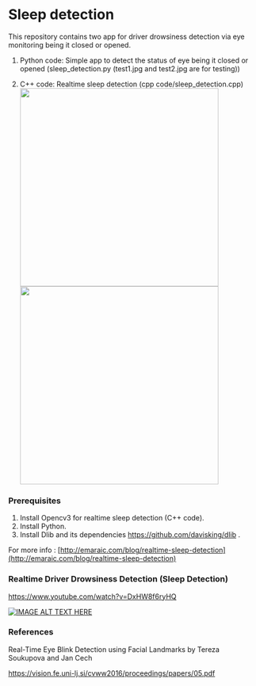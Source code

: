 # Sleep detection

This repository contains two app for driver drowsiness detection via eye monitoring being it closed or opened.

1. Python code: Simple app to detect the status of eye being it closed or opened (sleep_detection.py (test1.jpg and test2.jpg are for testing))


2. C++ code: Realtime sleep detection (cpp code/sleep_detection.cpp)
<img src="http://emaraic.com/assets/img/posts/machine-learning/sleep-detection/sleep-detection-cpp1.png" alt="" data-canonical-src="http://emaraic.com/assets/img/posts/machine-learning/sleep-detection/sleep-detection-cpp1.png" width="400" height="400" />           <img src="http://emaraic.com/assets/img/posts/machine-learning/sleep-detection/sleep-detection-cpp2.png" alt="" data-canonical-src="http://emaraic.com/assets/img/posts/machine-learning/sleep-detection/sleep-detection-cpp2.png" width="400" height="400" />

### Prerequisites
1. Install Opencv3 for realtime sleep detection (C++ code).
2. Install Python. 
3. Install Dlib and its dependencies https://github.com/davisking/dlib . 

For more info : [http://emaraic.com/blog/realtime-sleep-detection](http://emaraic.com/blog/realtime-sleep-detection)



### Realtime Driver Drowsiness Detection (Sleep Detection)
https://www.youtube.com/watch?v=DxHW8f6ryHQ

[![IMAGE ALT TEXT HERE](https://img.youtube.com/vi/DxHW8f6ryHQ/3.jpg)](https://www.youtube.com/watch?v=DxHW8f6ryHQ)

### References 

Real-Time Eye Blink Detection using Facial Landmarks by Tereza Soukupova and Jan Cech

https://vision.fe.uni-lj.si/cvww2016/proceedings/papers/05.pdf









